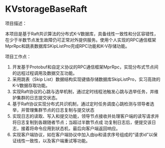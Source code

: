 # KVstorageBaseRaft
项目描述：

本项目是基于Raft共识算法的分布式K-V数据库，具备线性一致性和分区容错性，在少于半数节点发生故障仍可正常对外提供服务。使用个人实现的RPC通信框架MprRpc和跳表数据库SKipListPro完成RPC功能和K-V存储功能。

项目工作点：
1. 开发基于Protobuf和自定义协议的RPC通信框架MprRpc，实现分布式节点间的远程过程调用及数据交互功能。
2. 采用跳表（Skip List）数据结构实现键值存储数据库SkipListPro，实习高效的K-V数据存取功能。
3. 实现Raft协议的心跳与选举机制，通过定时线程池触发心跳与选举任务，并维护集群的日志提交状态。
3. 基于Raft协议实现分布式共识机制，通过定时任务调度心跳检测与领导者选举，并管理集群节点的日志复制与提交状态
4. 实现日志的读取、写入和提交功能，领导节点接收并处理客户端的读写请求并将日志复制到各跟随者节点；当超过半数节点成
功复制日志后，便提交该日志，接着将命令应用到状态机，最后向客户端返回响应。
5. 实现客户端协议，如在客户端协议中加入由ip和请求序号组成的“请求id"以保证线性一致性，以及客户端重试等功能。
